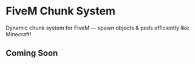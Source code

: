 # FiveM Chunk System
Dynamic chunk system for FiveM — spawn objects & peds efficiently like Minecraft!

## Coming Soon
